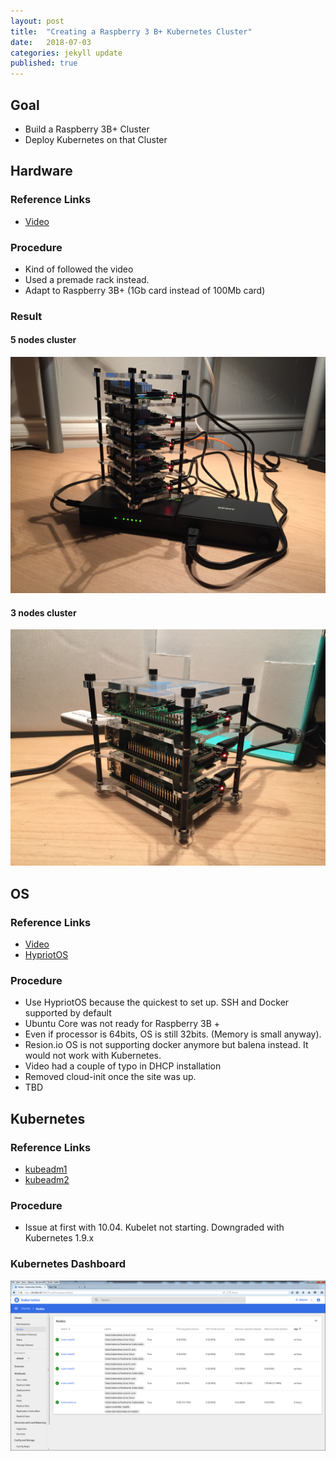 ```yaml
---
layout: post
title:  "Creating a Raspberry 3 B+ Kubernetes Cluster"
date:   2018-07-03
categories: jekyll update
published: true
---
```

## Goal

- Build a Raspberry 3B+ Cluster
- Deploy Kubernetes on that Cluster

## Hardware

### Reference Links

- [Video](https://www.youtube.com/watch?v=KJKhRLKXr-Q)

### Procedure

- Kind of followed the video
- Used a premade rack instead.
- Adapt to Raspberry 3B+ (1Gb card instead of 100Mb card)

### Result

#### 5 nodes cluster

![](/images/IMG_0339.JPG)

#### 3 nodes cluster

![](/images/IMG_0344.JPG)

## OS

### Reference Links

- [Video](https://www.youtube.com/watch?v=eZ5uX-JJbyY)
- [HypriotOS](https://github.com/hypriot/image-builder-rpi/releases)

### Procedure

- Use HypriotOS because the quickest to set up. SSH and Docker supported by default
- Ubuntu Core was not ready for Raspberry 3B +
- Even if processor is 64bits, OS is still 32bits. (Memory is small anyway).
- Resion.io OS is not supporting docker anymore but balena instead. It would not work with Kubernetes.
- Video had a couple of typo in DHCP installation
- Removed cloud-init once the site was up.
- TBD

## Kubernetes

### Reference Links

- [kubeadm1](https://blog.hypriot.com/post/setup-kubernetes-raspberry-pi-cluster/)
- [kubeadm2](https://kubecloud.io/setup-a-kubernetes-1-9-0-raspberry-pi-cluster-on-raspbian-using-kubeadm-f8b3b85bc2d1)

### Procedure

- Issue at first with 10.04. Kubelet not starting. Downgraded with Kubernetes 1.9.x

### Kubernetes Dashboard

![](/images/2018_06_12__03_12_50.png)

